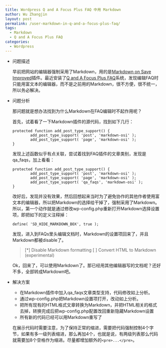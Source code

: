 ```yaml
---
title: Wordpress Q and A Focus Plus FAQ 中用 Markdown
author: Wu Zhangjin
layout: post
permalink: /user-markdown-in-q-and-a-focus-plus-faq/
tags:
  - Markdown
  - Q and A Focus Plus FAQ
categories:
  - Wordpress
---
```

  * 问题描述

    早前把网站的编辑器强制采用了Markdown，用的是[Markdown on Save Improved][1]插件。最近安装了[Q and A Focus Plus FAQ][2]系统，发现编辑FAQ时只能用富文本的编辑器，而不是之前用的Markdown，很不方便，很不统一，所以务必解决。

  * 问题分析

    那问题就是想办法找到为什么Markdown在FAQ编辑时不起作用呢？

    首先，试着看了一下Markdown插件的源代码，找到如下几行：

        protected function add_post_type_support() {
                add_post_type_support( 'post', 'markdown-osi' );
                add_post_type_support( 'page', 'markdown-osi' );
        }


    发现上述函数似乎有点关联，尝试着找到FAQ插件的文章类别，发现是qa_faqs，加上看看：

        protected function add_post_type_support() {
                add_post_type_support( 'post', 'markdown-osi' );
                add_post_type_support( 'page', 'markdown-osi' );
                add_post_type_support( 'qa_faqs', 'markdown-osi' );
        }


    改好后，发现并没有效果，然后回想起来当时为了避免协作的其他作者使用富文本的编辑器，所以把Markdown的选择给干掉了，强制采用了Markdown。所以，第一个动作就是通过修改wp-config.php重新打开Markdown选择设置项，即把如下的定义注释掉：

        define( 'SD_HIDE_MARKDOWN_BOX', true );


    发现，进入到FAQs里头编辑文档时，Markdown的设置项回来了，并且Markdown都被disable了。

    > [*] Disable Markdown formatting
    > [ ] Convert HTML to Markdown (experimental)

    Ok，回来了，可以使用Markdown了。那已经用其他编辑器写的文档呢？还好不多，全部转成Markdown吧。

  * 解决方案

      * 在Markdown插件中加入qa_faqs文章类型支持，代码修改如上分析。
      * 通过wp-config.php把Markdown设置项打开，改动如上分析。
      * 把所有现有的HTML格式文章转换为Markdown，并把HTML相关的格式去掉，转换完成后把wp-config.php配置改回重新隐藏Markdown设置
      * 所有新的代码已经可以用Markdown重写了

    在展示代码时需要注意，为了保持正常的缩进，需要把代码强制控制4个字节，如果有多一级列表缩进，那么再加4个，也就是说，有两级列表那么代码就需要加8个空格作为缩进。尽量都增加额外的`<pre>...</pre>`。




 [1]: https://wordpress.org/plugins/markdown-on-save-improved/
 [2]: http://lanexatek.com/downloads/wordpress-plugins/qa-focus-plus
